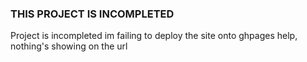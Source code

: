 ### THIS PROJECT IS INCOMPLETED

Project is incompleted
im failing to deploy the site onto ghpages help, nothing's showing on the url